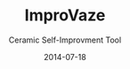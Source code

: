 ---
title: ImproVaze
subtitle: "Ceramic Self-Improvment Tool"
layout: default
link-name: improvaze
modal-id: 1
date: 2014-07-18
video: false
img-ac: /improvaze/1-563.jpg
img: [/improvaze/2-725.jpg, /improvaze/3-617.jpg, /improvaze/4-758.jpg]
thumbnail: /improvaze/4-758.jpg
description: Write one new year resolution on each part.<br/>When the resolution is accomplished, you get to break that part, and it turns into a small vaze.
details: Slipcasting <br/><br/>Each vaze is 12 X 5 X 5 cm.

---